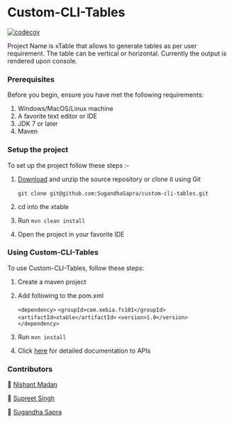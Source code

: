 # Custom-CLI-Tables

[![codecov](https://codecov.io/gh/SugandhaSapra/xtable/branch/master/graph/badge.svg?token=U224d7dx98)](https://codecov.io/gh/SugandhaSapra/xtable)



Project Name is xTable that allows to generate tables as per user requirement. The table can be vertical or horizontal. Currently the output is rendered upon console. 

### Prerequisites

Before you begin, ensure you have met the following requirements:

1. Windows/MacOS/Linux machine
2. A favorite text editor or IDE
3. JDK 7 or later
4. Maven

### Setup the project 

To set up the project follow these steps :-

1. [Download](https://github.com/SugandhaSapra/xtable/archive/master.zip) and unzip the source repository or clone it using Git

   ​	`git clone git@github.com:SugandhaSapra/custom-cli-tables.git`

2. cd into the xtable 

3. Run `mvn clean install`

4. Open the project in your favorite IDE

### Using Custom-CLI-Tables

To use Custom-CLI-Tables, follow these steps:

1. Create a maven project

2. Add  following to the pom.xml 

   `<dependency>`
     `<groupId>com.xebia.fs101</groupId>`
     `<artifactId>xtable</artifactId>`
     `<version>1.0</version>`
   `</dependency>`

3. Run `mvn install`

4. Click [here]() for detailed documentation to APIs

### Contributors

📖 [Nishant Madan](https://github.com/nishantmadan26)

📖 [Supreet Singh](https://github.com/supr8sung)

📖 [Sugandha Sapra](https://github.com/SugandhaSapra)


